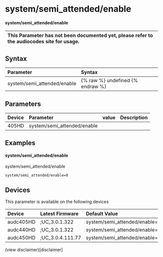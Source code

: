 ﻿---
description: system/semi_attended/enable
search: false
---

# system/semi_attended/enable

#### system/semi_attended/enable


| This Parameter has not been documented yet, please refer to the audiocodes site for usage.  |
| :--- |

## Syntax
| Parameter | Syntax |
| :--- | :--- |
|system/semi_attended/enable | {% raw %} undefined {% endraw %} |

## Parameters
|Device|Parameter|value|Description|
|:---|:---|:---|:---|
| 405HD | system/semi_attended/enable |  |  |

## Examples
#### system/semi_attended/enable

system/semi_attended/enable

```
system/semi_attended/enable=0
```

## Devices
This parameter is available on the following devices

| Device | Latest Firmware | Default Value |
|:---|:---|:---|
| audc405HD | ;UC_3.0.1.322 | system/semi_attended/enable=0 
| audc440HD | ;UC_3.0.1.322 | system/semi_attended/enable=0 
| audc450HD | ;UC_3.0.4.111.77 | system/semi_attended/enable=0 

(view disclaimer)[disclaimer]
